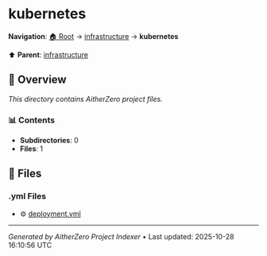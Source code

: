 # kubernetes

**Navigation**: [🏠 Root](../../index.md) → [infrastructure](../index.md) → **kubernetes**

⬆️ **Parent**: [infrastructure](../index.md)

## 📖 Overview

*This directory contains AitherZero project files.*

### 📊 Contents

- **Subdirectories**: 0
- **Files**: 1

## 📄 Files

### .yml Files

- ⚙️ [deployment.yml](./deployment.yml)

---

*Generated by AitherZero Project Indexer* • Last updated: 2025-10-28 16:10:56 UTC

